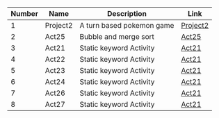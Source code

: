 | Number | Name | Description | Link |
| --- | --- | --- | --- |
| 1 | Project2 | A turn based pokemon game| [Project2](https://github.com/davidlee3589/portfolio/tree/main/project2) |
| 2 | Act25|Bubble and merge sort| [Act25](https://github.com/davidlee3589/portfolio/tree/main/act25) |
| 3 | Act21 | Static keyword Activity | [Act21](https://github.com/davidlee3589/portfolio/tree/main/act21) |
| 4 | Act22 | Static keyword Activity | [Act21](https://github.com/davidlee3589/portfolio/tree/main/act21) |
| 5 | Act23 | Static keyword Activity | [Act21](https://github.com/davidlee3589/portfolio/tree/main/act21) |
| 6 | Act24 | Static keyword Activity | [Act21](https://github.com/davidlee3589/portfolio/tree/main/act21) |
| 7 | Act26 | Static keyword Activity | [Act21](https://github.com/davidlee3589/portfolio/tree/main/act21) |
| 8 | Act27 | Static keyword Activity | [Act21](https://github.com/davidlee3589/portfolio/tree/main/act21) |
